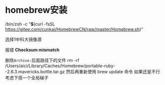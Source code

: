 # homebrew安装



/bin/zsh -c "**$**(curl -fsSL https://gitee.com/cunkai/HomebrewCN/raw/master/Homebrew.sh)"

选择1中科大镜像源



报错 **Checksum mismatch**

删除`Archive:`后面路径下的文件 rm -rf /Users/aici/Library/Caches/Homebrew/portable-ruby--2.6.3.mavericks.bottle.tar.gz 然后再重新使用 brew update 命令 如果还是不行考虑下搭一个全局梯子



